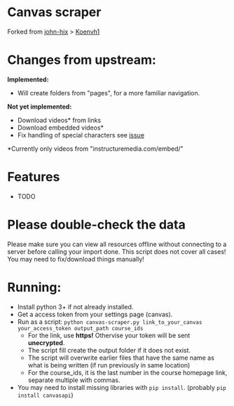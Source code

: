 # Canvas scraper
Forked from [john-hix](https://github.com/john-hix/scrape-canvas) > [Koenvh1](https://gist.github.com/Koenvh1/6386f8703766c432eb4dfa19acdb0244)

# Changes from upstream:
**Implemented:**
* Will create folders from "pages", for a more familiar navigation. 

**Not yet implemented:**
* Download videos* from links
* Download embedded videos*
* Fix handling of special characters see [issue](https://github.com/MrRinkana/scrape-canvas/issues/3#issue-1070045519)

\*Currently only videos from "instructuremedia.com/embed/"

# Features
* TODO

# Please double-check the data
Please make sure you can view all resources offline without connecting to a server
before calling your import done. This script does not cover all cases! You may need to fix/download things manually!

# Running:
* Install python 3+ if not already installed.
* Get a access token from your settings page (canvas).
* Run as a script: ```python canvas-scraper.py link_to_your_canvas your_access_token output_path course_ids```
  - For the link, use **https!** Othervise your token will be sent **unecrypted**.
  - The script fill create the output folder if it does not exist.
  - The script will overwrite earlier files that have the same name as what is being written (if run previously in same location)
  - For the course_ids, it is the last number in the course homepage link, separate multiple with commas.
* You may need to install missing libraries with ```pip install```. (probably ```pip install canvasapi```)
